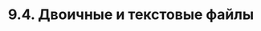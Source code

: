 ---
title: '9.4. Двоичные и текстовые файлы'
metaTitle: '9.4. Двоичные и текстовые файлы'
metaDescription: '9.4. Двоичные и текстовые файлы'
---